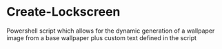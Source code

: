 # Create-Lockscreen
Powershell script which allows for the dynamic generation of a wallpaper image from a base wallpaper plus custom text defined in the script
